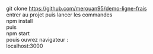 git clone https://github.com/merouan95/demo-ligne-frais   
entrer au projet puis lancer les commandes <br/>
npm install <br/>
puis <br/>
npm start <br/>
 pouis ouvrez navigateur :<br/>
localhost:3000
